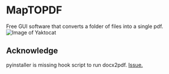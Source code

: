 # MapTOPDF
 Free GUI software that converts a folder of files into a single pdf.
![Image of Yaktocat](https://github.com/wingemo/MapToPDF/blob/main/Namnl%C3%B6s.png)
## Acknowledge
pyinstaller is missing hook script to run docx2pdf.
[Issue.](https://github.com/AlJohri/docx2pdf/issues/5)


